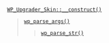 <p><code><a href="https://developer.wordpress.org/reference/classes/wp_upgrader_skin/__construct/">WP_Upgrader_Skin::__construct()</a></code></p>

<blockquote>

 [`wp_parse_args()`](https://developer.wordpress.org/reference/functions/wp_parse_args/)
 
> [`wp_parse_str()`](https://developer.wordpress.org/reference/functions/wp_parse_str/)

</blockquote>